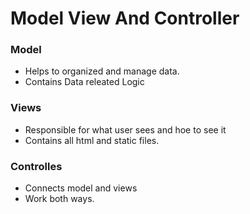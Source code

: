# Model View And Controller

### Model

- Helps to organized and manage data.
- Contains Data releated Logic

### Views

- Responsible for what user sees and hoe to see it
- Contains all html and static files.

### Controlles

- Connects model and views
- Work both ways.
